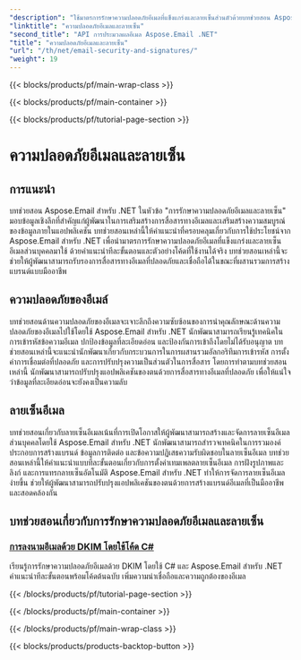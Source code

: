 ```yaml
---
"description": "ใช้มาตรการรักษาความปลอดภัยอีเมลที่แข็งแกร่งและลายเซ็นส่วนตัวด้วยบทช่วยสอน Aspose.Email สำหรับ .NET รับรองการสื่อสารที่ปลอดภัยและการสร้างแบรนด์อย่างมืออาชีพ"
"linktitle": "ความปลอดภัยอีเมลและลายเซ็น"
"second_title": "API การประมวลผลอีเมล Aspose.Email .NET"
"title": "ความปลอดภัยอีเมลและลายเซ็น"
"url": "/th/net/email-security-and-signatures/"
"weight": 19
---
```


{{< blocks/products/pf/main-wrap-class >}}

{{< blocks/products/pf/main-container >}}

{{< blocks/products/pf/tutorial-page-section >}}

# ความปลอดภัยอีเมลและลายเซ็น


## การแนะนำ

บทช่วยสอน Aspose.Email สำหรับ .NET ในหัวข้อ "การรักษาความปลอดภัยอีเมลและลายเซ็น" มอบข้อมูลเชิงลึกที่สำคัญแก่ผู้พัฒนาในการเสริมสร้างการสื่อสารทางอีเมลและเสริมสร้างความสมบูรณ์ของข้อมูลภายในแอปพลิเคชัน บทช่วยสอนเหล่านี้ให้คำแนะนำที่ครอบคลุมเกี่ยวกับการใช้ประโยชน์จาก Aspose.Email สำหรับ .NET เพื่อนำมาตรการรักษาความปลอดภัยอีเมลที่แข็งแกร่งและลายเซ็นอีเมลส่วนบุคคลมาใช้ ด้วยคำแนะนำทีละขั้นตอนและตัวอย่างโค้ดที่ใช้งานได้จริง บทช่วยสอนเหล่านี้จะช่วยให้ผู้พัฒนาสามารถรับรองการสื่อสารทางอีเมลที่ปลอดภัยและเชื่อถือได้ในขณะที่ผสานรวมการสร้างแบรนด์แบบมืออาชีพ

## ความปลอดภัยของอีเมล์

บทช่วยสอนด้านความปลอดภัยของอีเมลจะเจาะลึกถึงความซับซ้อนของการนำคุณลักษณะด้านความปลอดภัยของอีเมลไปใช้โดยใช้ Aspose.Email สำหรับ .NET นักพัฒนาสามารถเรียนรู้เทคนิคในการเข้ารหัสข้อความอีเมล ปกป้องข้อมูลที่ละเอียดอ่อน และป้องกันการเข้าถึงโดยไม่ได้รับอนุญาต บทช่วยสอนเหล่านี้จะแนะนำนักพัฒนาเกี่ยวกับกระบวนการในการผสานรวมอัลกอริทึมการเข้ารหัส การตั้งค่าการเชื่อมต่อที่ปลอดภัย และการปรับปรุงความเป็นส่วนตัวในการสื่อสาร โดยการทำตามบทช่วยสอนเหล่านี้ นักพัฒนาสามารถปรับปรุงแอปพลิเคชันของตนด้วยการสื่อสารทางอีเมลที่ปลอดภัย เพื่อให้แน่ใจว่าข้อมูลที่ละเอียดอ่อนจะยังคงเป็นความลับ

## ลายเซ็นอีเมล

บทช่วยสอนเกี่ยวกับลายเซ็นอีเมลเน้นที่การเปิดโอกาสให้ผู้พัฒนาสามารถสร้างและจัดการลายเซ็นอีเมลส่วนบุคคลโดยใช้ Aspose.Email สำหรับ .NET นักพัฒนาสามารถสำรวจเทคนิคในการรวมองค์ประกอบการสร้างแบรนด์ ข้อมูลการติดต่อ และข้อความปฏิเสธความรับผิดชอบในลายเซ็นอีเมล บทช่วยสอนเหล่านี้ให้คำแนะนำแบบทีละขั้นตอนเกี่ยวกับการตั้งค่าเทมเพลตลายเซ็นอีเมล การฝังรูปภาพและลิงก์ และการแทรกลายเซ็นอัตโนมัติ Aspose.Email สำหรับ .NET ทำให้การจัดการลายเซ็นอีเมลง่ายขึ้น ช่วยให้ผู้พัฒนาสามารถปรับปรุงแอปพลิเคชันของตนด้วยการสร้างแบรนด์อีเมลที่เป็นมืออาชีพและสอดคล้องกัน


## บทช่วยสอนเกี่ยวกับการรักษาความปลอดภัยอีเมลและลายเซ็น

### [การลงนามอีเมลด้วย DKIM โดยใช้โค้ด C#](./signing-emails-with-dkim-using-csharp-code/)
เรียนรู้การรักษาความปลอดภัยอีเมลด้วย DKIM โดยใช้ C# และ Aspose.Email สำหรับ .NET คำแนะนำทีละขั้นตอนพร้อมโค้ดต้นฉบับ เพิ่มความน่าเชื่อถือและความถูกต้องของอีเมล

{{< /blocks/products/pf/tutorial-page-section >}}

{{< /blocks/products/pf/main-container >}}

{{< /blocks/products/pf/main-wrap-class >}}

{{< blocks/products/products-backtop-button >}}